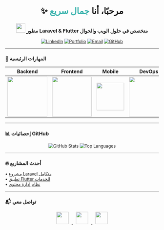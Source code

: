 <h1 align="center">✨ مرحبًا، أنا <span style="color:#38B2AC">جمال سريع</span></h1>
<h3 align="center"><img src="https://media.giphy.com/media/WUlplcMpOCEmTGBtBW/giphy.gif" width="30"> مطور Laravel & Flutter متخصص في حلول الويب والجوال</h3>

<div align="center">

[![LinkedIn](https://img.shields.io/badge/-LinkedIn-0A66C2?style=flat-square&logo=Linkedin&logoColor=white&link=https://www.linkedin.com/in/jamal-saree)](https://www.linkedin.com/in/jamal-saree)
[![Portfolio](https://img.shields.io/badge/-Portfolio-FF5722?style=flat-square&logo=About.me&logoColor=white&link=https://solo.to/jamalsareea)](https://solo.to/jamalsareea)
[![Email](https://img.shields.io/badge/-Email-EA4335?style=flat-square&logo=Gmail&logoColor=white&link=mailto:your.email@example.com)](mailto:your.email@example.com)
[![GitHub](https://img.shields.io/badge/-GitHub-181717?style=flat-square&logo=GitHub&logoColor=white&link=https://github.com/jamal-sareea25)](https://github.com/jamal-sareea25)

</div>

---

### 🎯 المهارات الرئيسية
<div align="center">
  
| Backend | Frontend | Mobile | DevOps |
|---------|----------|--------|--------|
| <img src="https://skillicons.dev/icons?i=laravel,php,mysql" width="130"> | <img src="https://skillicons.dev/icons?i=html,css,js,bootstrap" width="130"> | <img src="https://skillicons.dev/icons?i=flutter,dart" width="90"> | <img src="https://skillicons.dev/icons?i=git,docker,aws" width="130"> |

</div>

---

### 📊 إحصائيات GitHub
<div align="center">

![GitHub Stats](https://github-readme-stats.vercel.app/api?username=jamal-sareea25&show_icons=true&count_private=true&theme=algolia&hide_border=true)
![Top Languages](https://github-readme-stats.vercel.app/api/top-langs/?username=jamal-sareea25&layout=compact&theme=algolia&hide_border=true)

</div>

---

### 🔥 أحدث المشاريع
<!-- استبدل هذه الروابط بمشاريعك الحقيقية -->
• [مشروع Laravel متكامل](https://github.com/jamal-sareea25/project1)  
• [تطبيق Flutter للخدمات](https://github.com/jamal-sareea25/project2)  
• [نظام إدارة محتوى](https://github.com/jamal-sareea25/project3)

---

### 📬 تواصل معي
<p align="center">
  <a href="https://www.linkedin.com/in/jamal-saree" target="_blank">
    <img src="https://cdn-icons-png.flaticon.com/512/174/174857.png" width="40" style="margin:0 10px">
  </a>
  <a href="https://solo.to/jamalsareea" target="_blank">
    <img src="https://cdn-icons-png.flaticon.com/512/1006/1006771.png" width="40" style="margin:0 10px">
  </a>
  <a href="mailto:your.email@example.com" target="_blank">
    <img src="https://cdn-icons-png.flaticon.com/512/732/732200.png" width="40" style="margin:0 10px">
  </a>
</p>
